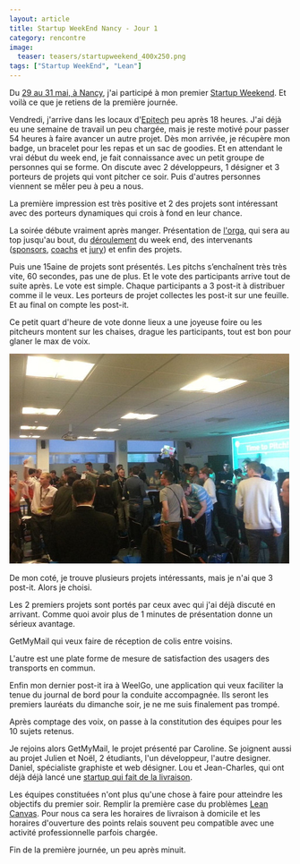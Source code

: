 ```yaml
---
layout: article
title: Startup WeekEnd Nancy - Jour 1
category: rencontre
image:
  teaser: teasers/startupweekend_400x250.png
tags: ["Startup WeekEnd", "Lean"]
---
```


Du [29 au 31 mai, à Nancy](http://www.up.co/communities/france/nancy/startup-weekend/5866), j'ai participé à mon premier [Startup Weekend](http://startupweekend.org/). Et voilà ce que je retiens de la première journée.

Vendredi, j'arrive dans les locaux d'[Epitech](http://www.epitech.eu/nancy/ecole-informatique-nancy.aspx) peu après 18 heures. J'ai déjà eu une semaine de travail un peu chargée, mais je reste motivé pour passer 54 heures à faire avancer un autre projet. Dès mon arrivée, je récupère mon badge, un bracelet pour les repas et un sac de goodies. Et en attendant le vrai début du week end, je fait connaissance avec un petit groupe de personnes qui se forme. On discute avec 2 développeurs, 1 désigner et 3 porteurs de projets qui vont pitcher ce soir. Puis d'autres personnes viennent se mêler peu à peu a nous.

La première impression est très positive et 2 des projets sont intéressant avec des porteurs dynamiques qui crois à fond en leur chance.

La soirée débute vraiment après manger. Présentation de [l'orga](http://www.up.co/communities/france/nancy/startup-weekend/5866#event-organizers), qui sera au top jusqu'au bout, du [déroulement](http://www.up.co/communities/france/nancy/startup-weekend/5866#event-schedule) du week end, des intervenants ([sponsors](http://www.up.co/communities/france/nancy/startup-weekend/5866#event-sponsors), [coachs](http://www.up.co/communities/france/nancy/startup-weekend/5866#event-coaches) et [jury](http://www.up.co/communities/france/nancy/startup-weekend/5866#event-judges)) et enfin des projets.

Puis une 15aine de projets sont présentés. Les pitchs s’enchaînent très très vite, 60 secondes, pas une de plus. Et le vote des participants arrive tout de suite après. Le vote est simple. Chaque participants a 3 post-it à distribuer comme il le veux. Les porteurs de projet collectes les post-it sur une feuille. Et au final on compte les post-it.

Ce petit quart d'heure de vote donne lieux a une joyeuse foire ou les pitcheurs montent sur les chaises, drague les participants, tout est bon pour glaner le max de voix.

![Vote pour les projets](/images/2015/swncy1.jpg "Vote pour les projets")

De mon coté, je trouve plusieurs projets intéressants, mais je n'ai que 3 post-it. Alors je choisi.

Les 2 premiers projets sont portés par ceux avec qui j'ai déjà discuté en arrivant.  Comme quoi avoir plus de 1 minutes de présentation donne un sérieux avantage.

GetMyMail qui veux faire de réception de colis entre voisins.

L'autre est une plate forme de mesure de satisfaction des usagers des transports en commun.

Enfin mon dernier post-it ira à WeelGo, une application qui veux faciliter la tenue du journal de bord pour la conduite accompagnée. Ils seront les premiers lauréats du dimanche soir, je ne me suis finalement pas trompé.

Après comptage des voix, on passe à la constitution des équipes pour les 10 sujets retenus.

Je rejoins alors GetMyMail, le projet présenté par Caroline. Se joignent aussi au projet Julien et Noël, 2 étudiants, l'un développeur, l'autre designer. Daniel, spécialiste graphiste et web désigner. Lou et Jean-Charles, qui ont déjà déjà lancé une [startup qui fait de la livraison](http://www.fetch-nancy.fr/).

Les équipes constituées n'ont plus qu'une chose à faire pour atteindre les objectifs du premier soir. Remplir la première case du problèmes [Lean Canvas](http://fr.wikipedia.org/wiki/Lean_Startup#Lean_Canvas). Pour nous ca sera les horaires de livraison à domicile et les horaires d'ouverture des points relais souvent peu compatible avec une activité professionnelle parfois chargée.

Fin de la première journée, un peu après minuit.
